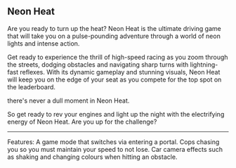 Neon Heat
-------------------------

Are you ready to turn up the heat? Neon Heat is the ultimate driving game that will take you on a pulse-pounding adventure through a world of neon lights and intense action.

Get ready to experience the thrill of high-speed racing as you zoom through the streets, dodging obstacles and navigating sharp turns with lightning-fast reflexes. With its dynamic gameplay and stunning visuals, Neon Heat will keep you on the edge of your seat as you compete for the top spot on the leaderboard.

there's never a dull moment in Neon Heat.

So get ready to rev your engines and light up the night with the electrifying energy of Neon Heat. Are you up for the challenge?

------------------------
Features:
A game mode that switches via entering a portal.
Cops chasing you so you must maintain your speed to not lose.
Car camera effects such as shaking and changing colours when hitting an obstacle.
